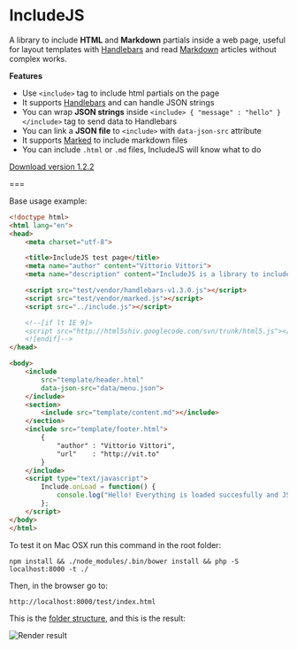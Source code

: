 IncludeJS
=========

A library to include **HTML** and **Markdown** partials inside a web page, useful for layout templates with [Handlebars][handlebars] and read [Markdown][marked] articles without complex works.

**Features**

- Use `<include>` tag to include html partials on the page
- It supports [Handlebars][handlebars] and can handle JSON strings
- You can wrap **JSON strings** inside `<include> { "message" : "hello" } </include>` tag to send data to Handlebars
- You can link a **JSON file** to `<include>` with `data-json-src` attribute
- It supports [Marked][marked] to include markdown files
- You can include `.html` or `.md` files, IncludeJS will know what to do

[Download version 1.2.2][release]

===

Base usage example:

```html
<!doctype html>
<html lang="en">
<head>
    <meta charset="utf-8">

    <title>IncludeJS test page</title>
    <meta name="author" content="Vittorio Vittori">
    <meta name="description" content="IncludeJS is a library to include HTML partials, useful for static templates">

    <script src="test/vendor/handlebars-v1.3.0.js"></script>
    <script src="test/vendor/marked.js"></script>
    <script src="../include.js"></script>

    <!--[if lt IE 9]>
    <script src="http://html5shiv.googlecode.com/svn/trunk/html5.js"></script>
    <![endif]-->
</head>

<body>
    <include
        src="template/header.html"
        data-json-src="data/menu.json">
    </include>
    <section>
        <include src="template/content.md"></include>
    </section>
    <include src="template/footer.html">
        {
            "author" : "Vittorio Vittori",
            "url"    : "http://vit.to"
        }
    </include>
    <script type="text/javascript">
        Include.onLoad = function() {
            console.log("Hello! Everything is loaded succesfully and JS can be executed with happyness!");
        };
    </script>
</body>
</html>
```

To test it on Mac OSX run this command in the root folder:

```
npm install && ./node_modules/.bin/bower install && php -S localhost:8000 -t ./
```

Then, in the browser go to:

```
http://localhost:8000/test/index.html
```

This is the [folder structure][folder], and this is the result:

![Render result][image]

[release]: https://github.com/vitto/includejs/releases/tag/1.2.2
[image]: https://imagizer.imageshack.us/v2/728x214q90/661/eRzoBc.png
[folder]: https://github.com/vitto/includejs/tree/master/test
[handlebars]: http://handlebarsjs.com
[marked]: https://github.com/chjj/marked
